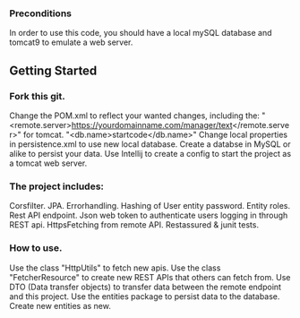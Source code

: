 ### Preconditions
In order to use this code, you should have a local mySQL database and tomcat9 to emulate a web server.

## Getting Started

### Fork this git.
Change the POM.xml to reflect your wanted changes, including the:
"<remote.server>https://yourdomainname.com/manager/text</remote.server>" for tomcat.
"<db.name>startcode</db.name>"
Change local properties in persistence.xml to use new local database.
Create a databse in MySQL or alike to persist your data.
Use Intellij to create a config to start the project as a tomcat web server.

### The project includes:
Corsfilter.
JPA.
Errorhandling.
Hashing of User entity password.
Entity roles.
Rest API endpoint.
Json web token to authenticate users logging in through REST api.
HttpsFetching from remote API.
Restassured & junit tests.

### How to use.
Use the class "HttpUtils" to fetch new apis.
Use the class "FetcherResource" to create new REST APIs that others can fetch from.
Use DTO (Data transfer objects) to transfer data between the remote endpoint and this project.
Use the entities package to persist data to the database.
Create new entities as new.